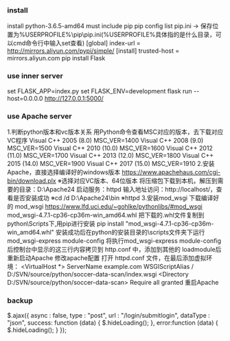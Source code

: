 ### install ###
install python-3.6.5-amd64
    must include pip
pip config list
    pip.ini -> 保存位置为%USERPROFILE%\pip\pip.ini(%USERPROFILE%具体指的是什么目录，可以cmd命令行中输入set查看)
        [global]
        index-url = http://mirrors.aliyun.com/pypi/simple/
        [install]
        trusted-host = mirrors.aliyun.com
pip install Flask

### use inner server ###
set FLASK_APP=index.py
set FLASK_ENV=development
flask run --host=0.0.0.0
http://127.0.0.1:5000/

### use Apache server ###
1.判断python版本和vc版本关系
    用Python命令查看MSC对应的版本，去下载对应VC程序
        Visual C++ 2005  (8.0)   MSC_VER=1400
        Visual C++ 2008  (9.0)   MSC_VER=1500
        Visual C++ 2010 (10.0)   MSC_VER=1600
        Visual C++ 2012 (11.0)   MSC_VER=1700
        Visual C++ 2013 (12.0)   MSC_VER=1800
        Visual C++ 2015 (14.0)   MSC_VER=1900
        Visual C++ 2017 (15.0)   MSC_VER=1910
2.安装Apache，直接选择编译好的windows版本
  https://www.apachehaus.com/cgi-bin/download.plx
  ※选择对应VC版本、64位版本
  将压缩包下载到本机，解压到需要的目录：D:\Apache24
  启动服务：httpd
  输入地址访问：http://localhost/，查看是否安装成功
  ※cd /d D:\Apache24\bin
  ※httpd
3.安装mod_wsgi
  下载编译好的 mod_wsgi 
    https://www.lfd.uci.edu/~gohlke/pythonlibs/#mod_wsgi
    mod_wsgi-4.7.1-cp36-cp36m-win_amd64.whl
  把下载的.whl文件复制到python\Scripts下,用pip进行安装
    pip install "mod_wsgi-4.7.1-cp36-cp36m-win_amd64.whl"
  安装成功后在python的安装目录的\scripts文件夹下运行
    mod_wsgi-express module-config
  将执行mod_wsgi-express module-config后控制台中显示的这三行内容拷贝到 http.conf 中，添加到其他的 loadmodule后
  重新启动Apache
修改apache配置
  打开 httpd.conf 文件，在最后添加虚拟环境：
    <VirtualHost *>
  	    ServerName example.com
  	    WSGIScriptAlias / D:/SVN/source/python/soccer-data-scan/index.wsgi
        <Directory D:/SVN/source/python/soccer-data-scan>
            Require all granted
        </Directory>
    </VirtualHost>
  重启Apache
  
### backup ###
$.ajax({
    async : false,
    type : "post",
    url : "/login/submitlogin",
    dataType : "json",
    success: function (data) {
         $.hideLoading();
    },
    error:function (data) {
         $.hideLoading();
    }
}); 